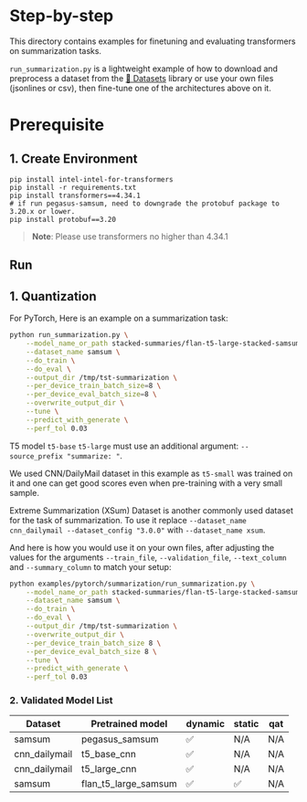 # Step-by-step

This directory contains examples for finetuning and evaluating transformers on summarization tasks.

`run_summarization.py` is a lightweight example of how to download and preprocess a dataset from the [🤗 Datasets](https://github.com/huggingface/datasets) library or use your own files (jsonlines or csv), then fine-tune one of the architectures above on it.

# Prerequisite​
## 1. Create Environment
```
pip install intel-intel-for-transformers
pip install -r requirements.txt
pip install transformers==4.34.1
# if run pegasus-samsum, need to downgrade the protobuf package to 3.20.x or lower.
pip install protobuf==3.20
```
>**Note**: Please use transformers no higher than 4.34.1


## Run
## 1. Quantization
For PyTorch, Here is an example on a summarization task:
```bash
python run_summarization.py \
    --model_name_or_path stacked-summaries/flan-t5-large-stacked-samsum-1024 \
    --dataset_name samsum \
    --do_train \
    --do_eval \
    --output_dir /tmp/tst-summarization \
    --per_device_train_batch_size=8 \
    --per_device_eval_batch_size=8 \
    --overwrite_output_dir \
    --tune \
    --predict_with_generate \
    --perf_tol 0.03
```

T5 model `t5-base` `t5-large` must use an additional argument: `--source_prefix "summarize: "`.

We used CNN/DailyMail dataset in this example as `t5-small` was trained on it and one can get good scores even when pre-training with a very small sample.

Extreme Summarization (XSum) Dataset is another commonly used dataset for the task of summarization. To use it replace `--dataset_name cnn_dailymail --dataset_config "3.0.0"` with  `--dataset_name xsum`.

And here is how you would use it on your own files, after adjusting the values for the arguments
`--train_file`, `--validation_file`, `--text_column` and `--summary_column` to match your setup:

```bash
python examples/pytorch/summarization/run_summarization.py \
    --model_name_or_path stacked-summaries/flan-t5-large-stacked-samsum-1024 \
    --dataset_name samsum \
    --do_train \
    --do_eval \
    --output_dir /tmp/tst-summarization \
    --overwrite_output_dir \
    --per_device_train_batch_size 8 \
    --per_device_eval_batch_size 8 \
    --tune \
    --predict_with_generate \
    --perf_tol 0.03
```
### 2. Validated Model List
|Dataset|Pretrained model|dynamic | static | qat 
|---|------------------------------------|---|---|---
|samsum|pegasus_samsum| ✅| N/A | N/A
|cnn_dailymail|t5_base_cnn| ✅| N/A | N/A 
|cnn_dailymail|t5_large_cnn| ✅| N/A| N/A 
|samsum|flan_t5_large_samsum| ✅| ✅| N/A

